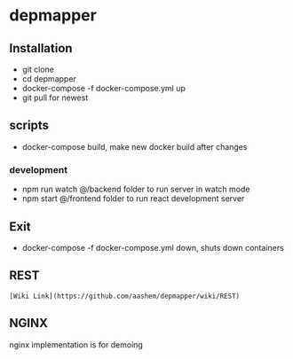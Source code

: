 # depmapper

## Installation

- git clone
- cd depmapper
- docker-compose -f docker-compose.yml up
- git pull for newest 

## scripts

- docker-compose build, make new docker build after changes

### development

- npm run watch @/backend folder to run server in watch mode
- npm start @/frontend folder to run react development server

## Exit

- docker-compose -f docker-compose.yml down, shuts down containers

## REST

    [Wiki Link](https://github.com/aashem/depmapper/wiki/REST)

## NGINX

nginx implementation is for demoing
